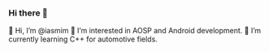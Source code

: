 ### Hi there 👋


👋 Hi, I’m @iasmim
👀 I’m interested in AOSP and Android development.
🌱 I’m currently learning C++ for automotive fields.

